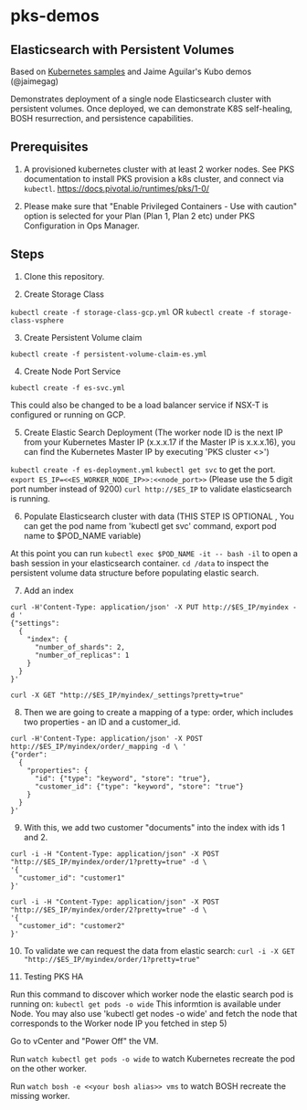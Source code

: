# pks-demos

## Elasticsearch with Persistent Volumes

Based on [Kubernetes samples](https://github.com/kubernetes/examples/tree/master/staging/elasticsearch) and Jaime Aguilar's Kubo demos (@jaimegag)

Demonstrates deployment of a single node Elasticsearch cluster with persistent volumes. Once deployed, we can demonstrate K8S self-healing, BOSH resurrection, and persistence capabilities.

## Prerequisites
1. A provisioned kubernetes cluster with at least 2 worker nodes. See PKS documentation to install PKS provision a k8s cluster, and connect via `kubectl`. https://docs.pivotal.io/runtimes/pks/1-0/

2. Please make sure that "Enable Privileged Containers - Use with caution" option is selected for your Plan (Plan 1, Plan 2 etc) under PKS Configuration in Ops Manager.

## Steps

1. Clone this repository.

2. Create Storage Class

`kubectl create -f storage-class-gcp.yml` OR
`kubectl create -f storage-class-vsphere`

3. Create Persistent Volume claim

`kubectl create -f persistent-volume-claim-es.yml`

4. Create Node Port Service

`kubectl create -f es-svc.yml`

This could also be changed to be a load balancer service if NSX-T is configured or running on GCP.

5. Create Elastic Search Deployment (The worker node ID is the next IP  from your Kubernetes Master IP (x.x.x.17 if the Master IP is x.x.x.16), you can find the Kubernetes Master IP by executing  'PKS cluster <<cluster-name>>')

`kubectl create -f es-deployment.yml`
`kubectl get svc` to get the port.
`export ES_IP=<<ES_WORKER_NODE_IP>>:<<node_port>>` (Please use the 5 digit port number instead of 9200)
`curl http://$ES_IP` to validate elasticsearch is running.

6. Populate Elasticsearch cluster with data (THIS STEP IS OPTIONAL , You can get the pod name from 'kubectl get svc' command, export pod name to $POD_NAME variable)

At this point you can run `kubectl exec $POD_NAME -it -- bash -il` to open a bash session in your elasticsearch container.
`cd /data` to inspect the persistent volume data structure before populating elastic search.

7. Add an index
```
curl -H'Content-Type: application/json' -X PUT http://$ES_IP/myindex -d '
{"settings":
  {
    "index": {
      "number_of_shards": 2,
      "number_of_replicas": 1
    }
  }
}'
```

`curl -X GET "http://$ES_IP/myindex/_settings?pretty=true"`

8. Then we are going to create a mapping of a type: order, which includes two properties - an ID and a customer_id.
```
curl -H'Content-Type: application/json' -X POST http://$ES_IP/myindex/order/_mapping -d \ '
{"order":
  {
    "properties": {
      "id": {"type": "keyword", "store": "true"},
      "customer_id": {"type": "keyword", "store": "true"}
    }
  }
}'
```

9. With this, we add two customer "documents" into the index with ids 1 and 2.
```
curl -i -H "Content-Type: application/json" -X POST "http://$ES_IP/myindex/order/1?pretty=true" -d \
'{
  "customer_id": "customer1"
}'

curl -i -H "Content-Type: application/json" -X POST "http://$ES_IP/myindex/order/2?pretty=true" -d \
'{
  "customer_id": "customer2"
}'
```

10. To validate we can request the data from elastic search:
`curl -i -X GET "http://$ES_IP/myindex/order/1?pretty=true"`

11. Testing PKS HA

Run this command to discover which worker node the elastic search pod is running on:
`kubectl get pods -o wide` 
This informtion is available under Node. You may also use 'kubectl get nodes -o wide' and fetch the node that corresponds to the Worker node IP you fetched in step 5)

Go to vCenter and "Power Off" the VM.

Run `watch kubectl get pods -o wide` to watch Kubernetes recreate the pod on the other worker.

Run `watch bosh -e <<your bosh alias>> vms` to watch BOSH recreate the missing worker.
